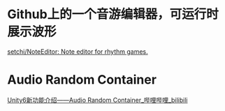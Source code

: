 # Github上的一个音游编辑器，可运行时展示波形

[setchi/NoteEditor: Note editor for rhythm games.](https://github.com/setchi/NoteEditor)

# Audio Random Container

[Unity6新功能介绍——Audio Random Container_哔哩哔哩_bilibili](https://www.bilibili.com/video/BV1JWoFY2EPG)